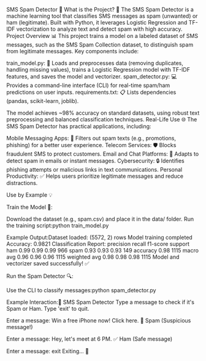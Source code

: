 SMS Spam Detector 📩
What is the Project? 🚀
The SMS Spam Detector is a machine learning tool that classifies SMS messages as spam (unwanted) or ham (legitimate). Built with Python, it leverages Logistic Regression and TF-IDF vectorization to analyze text and detect spam with high accuracy.
Project Overview 📊
This project trains a model on a labeled dataset of SMS messages, such as the SMS Spam Collection dataset, to distinguish spam from legitimate messages. Key components include:

train_model.py: 📝 Loads and preprocesses data (removing duplicates, handling missing values), trains a Logistic Regression model with TF-IDF features, and saves the model and vectorizer.
spam_detector.py: 💻 Provides a command-line interface (CLI) for real-time spam/ham predictions on user inputs.
requirements.txt: 📋 Lists dependencies (pandas, scikit-learn, joblib).

The model achieves ~98% accuracy on standard datasets, using robust text preprocessing and balanced classification techniques.
Real-Life Use 🌐
The SMS Spam Detector has practical applications, including:

Mobile Messaging Apps: 📱 Filters out spam texts (e.g., promotions, phishing) for a better user experience.
Telecom Services: 🛡️ Blocks fraudulent SMS to protect customers.
Email and Chat Platforms: 📧 Adapts to detect spam in emails or instant messages.
Cybersecurity: 🔒 Identifies phishing attempts or malicious links in text communications.
Personal Productivity: ✅ Helps users prioritize legitimate messages and reduce distractions.

Use by Example 💡

Train the Model 🧠:

Download the dataset (e.g., spam.csv) and place it in the data/ folder.
Run the training script:python train_model.py


Example Output:Dataset loaded: (5572, 2) rows
Model training completed
Accuracy: 0.9821
Classification Report:
              precision    recall  f1-score   support
       ham       0.99      0.99      0.99       966
      spam       0.93      0.93      0.93       149
   accuracy                           0.98      1115
  macro avg       0.96      0.96      0.96      1115
 weighted avg       0.98      0.98      0.98      1115
Model and vectorizer saved successfully! ✅




Run the Spam Detector 🔍:

Use the CLI to classify messages:python spam_detector.py


Example Interaction:📩 SMS Spam Detector
Type a message to check if it's Spam or Ham.
Type 'exit' to quit.

Enter a message: Win a free iPhone now! Click here.
🚨 Spam (Suspicious message!)

Enter a message: Hey, let's meet at 6 PM.
✅ Ham (Safe message)

Enter a message: exit
Exiting... 👋




